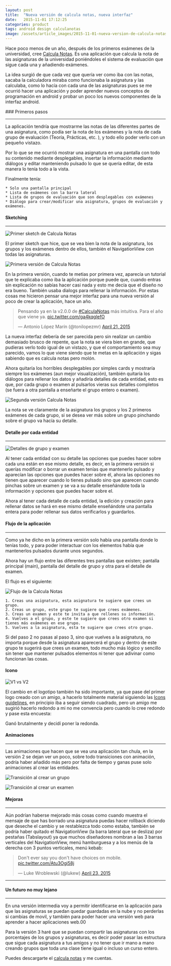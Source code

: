 ```yaml
---
layout: post
title:  "Nueva versión de calcula notas, nueva interfaz"
date:   2015-11-01 17:12:25
categories: product
tags: android design calculanotas
image: /assets/article_images/2015-11-01-nueva-version-de-calcula-notas-nueva-interfaz/v1.jpg
---
```


Hace poco menos de un año, después de los primeros exámenes de la universidad, cree [Calcula Notas][1]. Es una aplicación que calcula la nota de las asignaturas de la universidad poniéndoles el sistema de evaluación que sigue cada una y añadiendo exámenes.

La idea surgió de que cada vez que quería ver como iba con las notas, sacaba la calculadora miraba como funcionaba la asignatura y las calculaba, como lo hacía con cada una de las asignaturas pues se me ocurrió hacer una aplicación y poder aprender nuevos conceptos de programación en android y probar un poco los nuevos componentes de la interfaz android.

### Primeros pasos
* * *

La aplicación tendría que mostrarme las notas de las diferentes partes de una asignatura, como podía ser la nota de los exámenes y la nota de cada grupo de evaluación (Teoría, Prácticas, etc. ), y todo ello poder verlo con un pequeño vistazo.

Por lo que se me ocurrió mostrar una asignatura en una pantalla con todo su contenido mediante desplegables, insertar la información mediante diálogos y editar manteniendo pulsado lo que se quería editar, de esta manera lo tenía todo a la vista.

Finalmente tenía:

	* Solo una pantalla principal
	* Lista de exámenes con la barra lateral
	* Lista de grupos de evaluación que son desplegables con exámenes
	* Diálogo para crear/modificar una asignatura, grupos de evaluación y exámenes.

#### Sketching
* * *

![Primer sketch de Calcula Notas](/assets/article_images/2015-11-01-nueva-version-de-calcula-notas-nueva-interfaz/sketch1.jpg)

El primer sketch que hice, que se vea bien la nota de la asignatura, los grupos y los exámenes dentro de ellos, también el NavigationView con todas las asignaturas.

![Primera versión de Calcula Notas](/assets/article_images/2015-11-01-nueva-version-de-calcula-notas-nueva-interfaz/v1_app.jpg)

En la primera versión, cuando te metias por primera vez, aparecía un tutorial que te explicaba como iba la aplicación porque puede que, cuando entras sin explicación no sabías hacer casi nada y esto me decía que el diseño no era bueno. También usaba dialogs para rellenar la información. Por estas cosas me hicieron pensar una mejor interfaz para una nueva versión al poco de crear la aplicación, hace un año.

<blockquote class="twitter-tweet" lang="en"><p lang="es" dir="ltr">Pensando ya en la v2.0.0 de <a href="https://twitter.com/hashtag/CalculaNotas?src=hash">#CalculaNotas</a> más intuitiva. Para el año que viene ya. <a href="http://t.co/ga4kqglefO">pic.twitter.com/ga4kqglefO</a></p>&mdash; Antonio López Marín (@tonilopezmr) <a href="https://twitter.com/tonilopezmr/status/590631903499268097">April 21, 2015</a></blockquote>
<script async src="//platform.twitter.com/widgets.js" charset="utf-8"></script>

La nueva interfaz debería de ser parecida pero sin realizar un cambio demasiado brusco de repente, que la nota se viera bien en grande, que pudieras verlo todo igual de un vistazo, y que el comportamiento sea muy parecido, vamos lo que viene siendo que te metas en la aplicación y sigas sabiendo que es calcula notas pero molón.

Ahora quitaría los horribles desplegables por simples cards y mostraría siempre los exámenes (aun mejor visualización), también quitaría los diálogos para rellenar los datos y añadiría detalles de cada entidad, esto es que, por cada grupo o examen al pulsarlos vieras sus detalles completos (se fuera a otra pantalla a enseñarte el grupo entero o examen).

![Segunda versión Calcula Notas](/assets/article_images/2015-11-01-nueva-version-de-calcula-notas-nueva-interfaz/v2_app.jpg)

La nota se ve claramente de la asignatura los grupos y los 2 primeros exámenes de cada grupo, si se desea ver más sobre un grupo pinchando sobre el grupo va hacía su detalle.

#### Detalle por cada entidad
* * *

![Detalles de grupo y examen](/assets/article_images/2015-11-01-nueva-version-de-calcula-notas-nueva-interfaz/detail_activity.jpg)

Al tener cada entidad con su detalle las opciones que puedes hacer sobre cada una están en ese mismo detalle, es decir, en la primera versión si querías modificar o borrar un examen tenías que mantenerlo pulsado y aparecían las opciones que puedes hacer sobre él, ahora las opciones no tienen que aparecer cuando lo tienes pulsado sino que aparecen cuando pinchas sobre un examen y se va a su detalle enseñándote toda la información y opciones que puedes hacer sobre el.

Ahora al tener cada detalle de cada entidad, la edición y creación para rellenar datos se hará en ese mismo detalle enseñándote una pantalla entera para poder rellenar sus datos verificarlos y guardarlos.

#### Flujo de la aplicación
* * *
Como ya he dicho en la primera versión solo había una pantalla donde lo tenías todo, y para poder interactuar con los elementos había que mantenerlos pulsados durante unos segundos.

Ahora hay un flujo entre las diferentes tres pantallas que existen; pantalla principal (main), pantalla del detalle de grupo y otra para el detalle de examen.

El flujo es el siguiente:

![Flujo de la Calcula Notas](/assets/article_images/2015-11-01-nueva-version-de-calcula-notas-nueva-interfaz/flujo_app.jpg)

 	1. Creas una asignatura, esta asignatura te sugiere que crees un grupo.
 	2. Creas un grupo, este grupo te sugiere que crees exámenes.
 	3. Creas un examen y este te invita a que rellenes su información.
 	4. Vuelves a el grupo, y este te sugiere que crees otro examen si tienes más exámenes en ese grupo.
 	5. Vuelves a la asignatura, esta te sugiere que crees otro grupo.

Si del paso 2 no pasas al paso 3, sino que vuelves a la asignatura, no importa porque desde la asignatura aparecerá el grupo y dentro de este grupo te sugerirá que crees un examen, todo mucho más lógico y sencillo sin tener que mantener pulsados elementos ni tener que adivinar como funcionan las cosas.

#### Icono

![V1 vs V2](/assets/article_images/2015-11-01-nueva-version-de-calcula-notas-nueva-interfaz/v1-vs-v2.jpg)

El cambio en el logotipo también ha sido importante, ya que pase del primer logo creado con un amigo, a hacerlo totalmente material siguiendo las [Icons guidelines][3], en principio iba a seguir siendo cuadrado, pero un amigo me sugirió hacerlo redondo a mi no me convencía pero cuando lo cree redondo y pase esta encuesta:

<!-- Place this tag in your head or just before your close body tag. -->
<script type="text/javascript" src="https://apis.google.com/js/plusone.js"></script>
<div class="g-post" data-href="https://plus.google.com/+AntonioLopezMarin/posts/dS2JRxX7Mj9"></div>

Ganó brutalmente y decidí poner la redonda.

#### Animaciones
* * *
Las animaciones que hacen que se vea una aplicación tan chula, en la versión 2 se dejan ver un poco, sobre todo transiciones con animación, podría haber añadido más pero por falta de tiempo y ganas puse solo animaciones al crear las entidades.

![Transición al crear un grupo](/assets/article_images/2015-11-01-nueva-version-de-calcula-notas-nueva-interfaz/group_animation.gif)

![Transición al crear un examen](/assets/article_images/2015-11-01-nueva-version-de-calcula-notas-nueva-interfaz/exam_animation.gif)

#### Mejoras
* * *
Aún podrían haberse mejorado más cosas como cuando muestra el mensaje de que has borrado una asignatura puedas hacer rollback diciendo que deseche el cambio y se restablezca todo como estaba, también se podría haber quitado el NavigationView (la barra lateral que se desliza) por pestañas (Tabslayout) ya que muchos diseñadores nombran a las 3 barras verticales del NavigationView, menú hamburguesa y a los menús de la derecha con 3 puntos verticales, menú kebab:

<blockquote class="twitter-tweet" lang="en"><p lang="en" dir="ltr">Don&#39;t ever say you don&#39;t have choices on mobile. <a href="http://t.co/Atu3Ogi58j">pic.twitter.com/Atu3Ogi58j</a></p>&mdash; Luke Wroblewski (@lukew) <a href="https://twitter.com/lukew/status/591296890030915585">April 23, 2015</a></blockquote>
<script async src="//platform.twitter.com/widgets.js" charset="utf-8"></script>

* * *
#### Un futuro no muy lejano
* * *
En una versión intermedia voy a permitir identificarse en la aplicación para que las asignaturas se puedan quedar guardadas en la nube y no perderlas si cambias de movil, y también para poder hacer una versión web para aprender a hacer aplicaciones web.00

Para la versión 3 haré que se puedan compartir las asignaturas con los porcentajes de los grupos y asignaturas, es decir poder pasar las estructura que sigue cada asignatura a tus amigos y no tener que ir mano a mano creando grupos que toda una clase tiene igual o incluso un curso entero.

Puedes descargarte el [calcula notas][1] y me cuentas.

[1]: http://tonilopezmr.com/calculanotas
[2]: http://developer.android.com/intl/es/training/material/lists-cards.html
[3]: https://www.google.com/design/spec/style/icons.html#icons-product-icons

